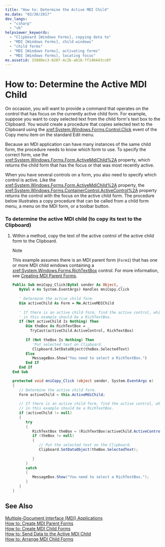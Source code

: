 ```yaml
---
title: "How to: Determine the Active MDI Child"
ms.date: "03/30/2017"
dev_langs: 
  - "csharp"
  - "vb"
helpviewer_keywords: 
  - "Clipboard [Windows Forms], copying data to"
  - "MDI [Windows Forms], child windows"
  - "child forms"
  - "MDI [Windows Forms], activating forms"
  - "MDI [Windows Forms], locating focus"
ms.assetid: 33880ec3-0207-4c2b-a616-ff140443cc0f
---
```

# How to: Determine the Active MDI Child
On occasion, you will want to provide a command that operates on the control that has focus on the currently active child form. For example, suppose you want to copy selected text from the child form's text box to the Clipboard. You would create a procedure that copies selected text to the Clipboard using the <xref:System.Windows.Forms.Control.Click> event of the Copy menu item on the standard Edit menu.  
  
 Because an MDI application can have many instances of the same child form, the procedure needs to know which form to use. To specify the correct form, use the <xref:System.Windows.Forms.Form.ActiveMdiChild%2A> property, which returns the child form that has the focus or that was most recently active.  
  
 When you have several controls on a form, you also need to specify which control is active. Like the <xref:System.Windows.Forms.Form.ActiveMdiChild%2A> property, the <xref:System.Windows.Forms.ContainerControl.ActiveControl%2A> property returns the control with the focus on the active child form. The procedure below illustrates a copy procedure that can be called from a child form menu, a menu on the MDI form, or a toolbar button.  
  
### To determine the active MDI child (to copy its text to the Clipboard)  
  
1. Within a method, copy the text of the active control of the active child form to the Clipboard.  
  
   > [!NOTE]
   >  This example assumes there is an MDI parent form (`Form1`) that has one or more MDI child windows containing a <xref:System.Windows.Forms.RichTextBox> control. For more information, see [Creating MDI Parent Forms](../../../../docs/framework/winforms/advanced/how-to-create-mdi-parent-forms.md).  
  
   ```vb  
   Public Sub mniCopy_Click(ByVal sender As Object, _  
      ByVal e As System.EventArgs) Handles mniCopy.Click  
  
      ' Determine the active child form.  
      Dim activeChild As Form = Me.ActiveMDIChild  
  
      ' If there is an active child form, find the active control, which  
      ' in this example should be a RichTextBox.  
      If (Not activeChild Is Nothing) Then  
         Dim theBox As RichTextBox = _  
           TryCast(activeChild.ActiveControl, RichTextBox)  
  
         If (Not theBox Is Nothing) Then  
            'Put selected text on Clipboard.  
            Clipboard.SetDataObject(theBox.SelectedText)  
         Else  
            MessageBox.Show("You need to select a RichTextBox.")  
         End If  
      End If  
   End Sub  
   ```  
  
   ```csharp  
   protected void mniCopy_Click (object sender, System.EventArgs e)  
   {  
      // Determine the active child form.  
      Form activeChild = this.ActiveMdiChild;  
  
      // If there is an active child form, find the active control, which  
      // in this example should be a RichTextBox.  
      if (activeChild != null)  
      {    
         try  
         {  
            RichTextBox theBox = (RichTextBox)activeChild.ActiveControl;  
            if (theBox != null)  
            {  
               // Put the selected text on the Clipboard.  
               Clipboard.SetDataObject(theBox.SelectedText);  
  
            }  
         }  
         catch  
         {  
            MessageBox.Show("You need to select a RichTextBox.");  
         }  
      }  
   }  
   ```  
  
## See Also  
 [Multiple-Document Interface (MDI) Applications](../../../../docs/framework/winforms/advanced/multiple-document-interface-mdi-applications.md)  
 [How to: Create MDI Parent Forms](../../../../docs/framework/winforms/advanced/how-to-create-mdi-parent-forms.md)  
 [How to: Create MDI Child Forms](../../../../docs/framework/winforms/advanced/how-to-create-mdi-child-forms.md)  
 [How to: Send Data to the Active MDI Child](../../../../docs/framework/winforms/advanced/how-to-send-data-to-the-active-mdi-child.md)  
 [How to: Arrange MDI Child Forms](../../../../docs/framework/winforms/advanced/how-to-arrange-mdi-child-forms.md)
